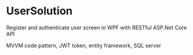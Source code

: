 # UserSolution

Register and authenticate user screen in WPF with RESTful ASP.Net Core API 

MVVM code pattern, JWT token, entity framework, SQL server

